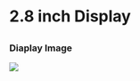 <h1> 2.8 inch Display <h2>
<h3> Diaplay Image </h3>

<image src= "https://raw.githubusercontent.com/srjshinde/STM32/master/SPI_two_point_eight/2.8_LCD_display.jpg"> </imgage>
